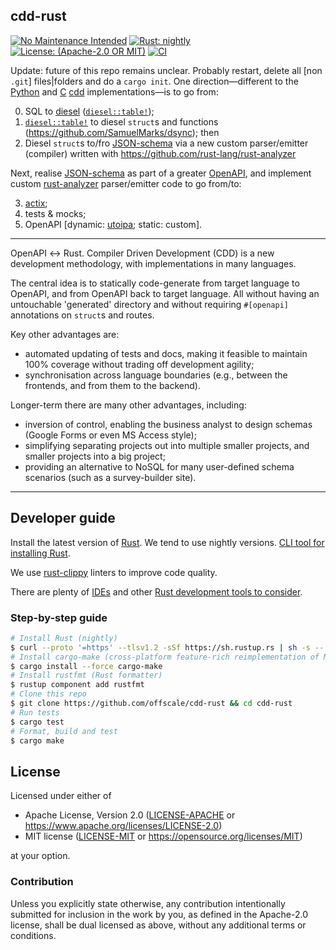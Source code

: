cdd-rust
--------
[![No Maintenance Intended](http://unmaintained.tech/badge.svg)](http://unmaintained.tech)
[![Rust: nightly](https://img.shields.io/badge/Rust-nightly-blue.svg)](https://www.rust-lang.org)
[![License: (Apache-2.0 OR MIT)](https://img.shields.io/badge/LICENSE-Apache--2.0%20OR%20MIT-orange)](LICENSE-APACHE)
[![CI](https://github.com/offscale/cdd-rust/actions/workflows/ci-cargo.yml/badge.svg)](https://github.com/offscale/cdd-rust/actions/workflows/ci-cargo.yml)

Update: future of this repo remains unclear. Probably restart, delete all [non `.git`] files|folders and do a `cargo init`. One direction—different to the [Python](https://github.com/offscale/cdd-python) and [C](https://github.com/SamuelMarks/cdd-c) [cdd](https://compilers.com.au) implementations—is to go from:

0. SQL to [diesel](https://diesel.rs) ([`diesel::table!`](https://docs.rs/diesel/latest/diesel/macro.table.html));
1. [`diesel::table!`](https://docs.rs/diesel/latest/diesel/macro.table.html) to diesel `struct`s and functions (https://github.com/SamuelMarks/dsync); then
2. Diesel `struct`s to/fro [JSON-schema](https://json-schema.org/specification) via a new custom parser/emitter (compiler) written with https://github.com/rust-lang/rust-analyzer

Next, realise [JSON-schema](https://json-schema.org/specification) as part of a greater [OpenAPI](https://spec.openapis.org/oas/latest.html), and implement custom [rust-analyzer](https://github.com/rust-lang/rust-analyzer) parser/emitter code to go from/to:

3. [actix](https://actix.rs);
4. tests & mocks;
5. OpenAPI [dynamic: [utoipa](https://github.com/juhaku/utoipa); static: custom].

---

OpenAPI ↔ Rust. Compiler Driven Development (CDD) is a new development methodology, with implementations in many languages.

The central idea is to statically code-generate from target language to OpenAPI, and from OpenAPI back to target language.
All without having an untouchable 'generated' directory and without requiring `#[openapi]` annotations on `struct`s and routes.

Key other advantages are:

  - automated updating of tests and docs, making it feasible to maintain 100% coverage without trading off development agility;
  - synchronisation across language boundaries (e.g., between the frontends, and from them to the backend).

Longer-term there are many other advantages, including:

  - inversion of control, enabling the business analyst to design schemas (Google Forms or even MS Access style);
  - simplifying separating projects out into multiple smaller projects, and smaller projects into a big project;
  - providing an alternative to NoSQL for many user-defined schema scenarios (such as a survey-builder site).

---

## Developer guide

Install the latest version of [Rust](https://www.rust-lang.org). We tend to use nightly versions. [CLI tool for installing Rust](https://rustup.rs).

We use [rust-clippy](https://github.com/rust-lang-nursery/rust-clippy) linters to improve code quality.

There are plenty of [IDEs](https://areweideyet.com) and other [Rust development tools to consider](https://github.com/rust-unofficial/awesome-rust#development-tools).

### Step-by-step guide

```bash
# Install Rust (nightly)
$ curl --proto '=https' --tlsv1.2 -sSf https://sh.rustup.rs | sh -s -- --default-toolchain nightly
# Install cargo-make (cross-platform feature-rich reimplementation of Make)
$ cargo install --force cargo-make
# Install rustfmt (Rust formatter)
$ rustup component add rustfmt
# Clone this repo
$ git clone https://github.com/offscale/cdd-rust && cd cdd-rust
# Run tests
$ cargo test
# Format, build and test
$ cargo make
```

## License

Licensed under either of

- Apache License, Version 2.0 ([LICENSE-APACHE](LICENSE-APACHE) or <https://www.apache.org/licenses/LICENSE-2.0>)
- MIT license ([LICENSE-MIT](LICENSE-MIT) or <https://opensource.org/licenses/MIT>)

at your option.

### Contribution

Unless you explicitly state otherwise, any contribution intentionally submitted
for inclusion in the work by you, as defined in the Apache-2.0 license, shall be
dual licensed as above, without any additional terms or conditions.
